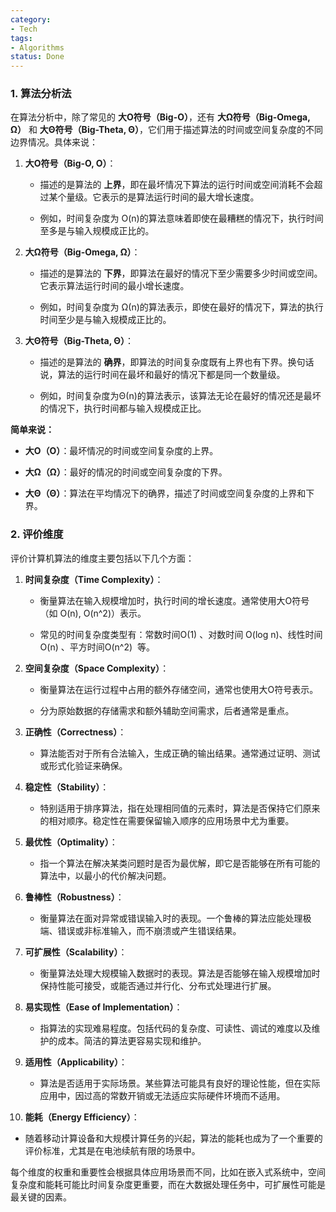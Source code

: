 ```yaml
---
category:
- Tech
tags:
- Algorithms
status: Done
---
```




### 1. 算法分析法

在算法分析中，除了常见的 **大O符号（Big-O）**，还有 **大Ω符号（Big-Omega, Ω）** 和 **大Θ符号（Big-Theta, Θ）**，它们用于描述算法的时间或空间复杂度的不同边界情况。具体来说：

1. **大O符号（Big-O, O）**：

   - 描述的是算法的 **上界**，即在最坏情况下算法的运行时间或空间消耗不会超过某个量级。它表示的是算法运行时间的最大增长速度。

   - 例如，时间复杂度为 O(n)的算法意味着即使在最糟糕的情况下，执行时间至多是与输入规模成正比的。

2. **大Ω符号（Big-Omega, Ω）**：

   - 描述的是算法的 **下界**，即算法在最好的情况下至少需要多少时间或空间。它表示算法运行时间的最小增长速度。

   - 例如，时间复杂度为 Ω(n)的算法表示，即使在最好的情况下，算法的执行时间至少是与输入规模成正比的。

3. **大Θ符号（Big-Theta, Θ）**：

   - 描述的是算法的 **确界**，即算法的时间复杂度既有上界也有下界。换句话说，算法的运行时间在最坏和最好的情况下都是同一个数量级。

   - 例如，时间复杂度为Θ(n)的算法表示，该算法无论在最好的情况还是最坏的情况下，执行时间都与输入规模成正比。

**简单来说：**

- **大O（O）**：最坏情况的时间或空间复杂度的上界。

- **大Ω（Ω）**：最好的情况的时间或空间复杂度的下界。

- **大Θ（Θ）**：算法在平均情况下的确界，描述了时间或空间复杂度的上界和下界。


### 2. 评价维度

评价计算机算法的维度主要包括以下几个方面：

1. **时间复杂度（Time Complexity）**：

   - 衡量算法在输入规模增加时，执行时间的增长速度。通常使用大O符号（如 O(n), O(n^2)）表示。
   
   - 常见的时间复杂度类型有：常数时间O(1) 、对数时间 O(log n)、线性时间O(n) 、平方时间O(n^2)  等。

2. **空间复杂度（Space Complexity）**：

   - 衡量算法在运行过程中占用的额外存储空间，通常也使用大O符号表示。

   - 分为原始数据的存储需求和额外辅助空间需求，后者通常是重点。

3. **正确性（Correctness）**：

   - 算法能否对于所有合法输入，生成正确的输出结果。通常通过证明、测试或形式化验证来确保。

4. **稳定性（Stability）**：

   - 特别适用于排序算法，指在处理相同值的元素时，算法是否保持它们原来的相对顺序。稳定性在需要保留输入顺序的应用场景中尤为重要。

5. **最优性（Optimality）**：

   - 指一个算法在解决某类问题时是否为最优解，即它是否能够在所有可能的算法中，以最小的代价解决问题。

6. **鲁棒性（Robustness）**：

   - 衡量算法在面对异常或错误输入时的表现。一个鲁棒的算法应能处理极端、错误或非标准输入，而不崩溃或产生错误结果。

7. **可扩展性（Scalability）**：

   - 衡量算法处理大规模输入数据时的表现。算法是否能够在输入规模增加时保持性能可接受，或能否通过并行化、分布式处理进行扩展。

8. **易实现性（Ease of Implementation）**：

   - 指算法的实现难易程度。包括代码的复杂度、可读性、调试的难度以及维护的成本。简洁的算法更容易实现和维护。

9. **适用性（Applicability）**：

   - 算法是否适用于实际场景。某些算法可能具有良好的理论性能，但在实际应用中，因过高的常数开销或无法适应实际硬件环境而不适用。

10. **能耗（Energy Efficiency）**：

   - 随着移动计算设备和大规模计算任务的兴起，算法的能耗也成为了一个重要的评价标准，尤其是在电池续航有限的场景中。

每个维度的权重和重要性会根据具体应用场景而不同，比如在嵌入式系统中，空间复杂度和能耗可能比时间复杂度更重要，而在大数据处理任务中，可扩展性可能是最关键的因素。

